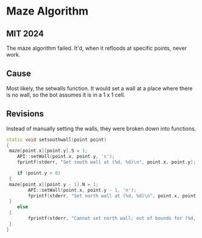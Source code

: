 # Maze Algorithm

## MIT 2024

The maze algorithm failed. It'd, when it refloods at specific points, never work. 


## Cause

Most likely, the setwalls function. It would set a wall at a place where there is no wall, so the bot assumes it is in a 1 x 1 cell.

## Revisions

Instead of manually setting the walls, they were broken down into functions.

```cpp
static void setsouthwall(point point)
{
 maze[point.x][point.y].S = 1;
    API::setWall(point.x, point.y, 's');
    fprintf(stderr, "Set south wall at (%d, %d)\n", point.x, point.y);

    if (point.y > 0)
 {
 maze[point.x][point.y - 1].N = 1;
        API::setWall(point.x, point.y - 1, 'n');
        fprintf(stderr, "Set north wall at (%d, %d)\n", point.x, point.y - 1);
 }
    else
 {
        fprintf(stderr, "Cannot set north wall; out of bounds for (%d, %d)\n", point.x, point.y);
 }
}

```